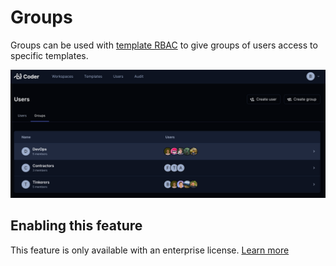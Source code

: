 # Groups

Groups can be used with [template RBAC](./rbac.md) to give groups of users access to specific templates.

![Groups](../images/groups.png)

## Enabling this feature

This feature is only available with an enterprise license. [Learn more](../enterprise.md)
